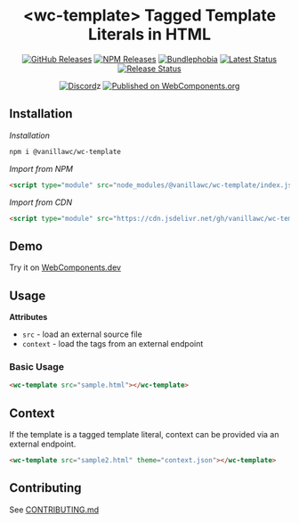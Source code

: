 <h1 align="center">&lt;wc-template&gt; Tagged Template Literals in HTML</h1>

<div align="center">
  <a href="https://github.com/vanillawc/wc-template/releases"><img src="https://badgen.net/github/tag/vanillawc/wc-template" alt="GitHub Releases"></a>
  <a href="https://www.npmjs.com/package/@vanillawc/wc-template"><img src="https://badgen.net/npm/v/@vanillawc/wc-template" alt="NPM Releases"></a>
  <a href="https://bundlephobia.com/result?p=@vanillawc/wc-template"><img src="https://badgen.net/bundlephobia/minzip/@vanillawc/wc-template" alt="Bundlephobia"></a>
  <a href="https://github.com/vanillawc/wc-template/actions"><img src="https://github.com/vanillawc/wc-template/workflows/Latest/badge.svg" alt="Latest Status"></a>
  <a href="https://github.com/vanillawc/wc-template/actions"><img src="https://github.com/vanillawc/wc-template/workflows/Release/badge.svg" alt="Release Status"></a>

  <a href="https://discord.gg/8ur9M5"><img alt="Discord" src="https://img.shields.io/discord/723296249121603604?color=%23738ADB"></a>z
  <a href="https://www.webcomponents.org/element/vanillawc/wc-template"><img src="https://img.shields.io/badge/webcomponents.org-published-blue.svg" alt="Published on WebComponents.org"></a>
</div>

## Installation

*Installation*
```sh
npm i @vanillawc/wc-template
```

*Import from NPM*
```html
<script type="module" src="node_modules/@vanillawc/wc-template/index.js"></script>
```

*Import from CDN*
```html
<script type="module" src="https://cdn.jsdelivr.net/gh/vanillawc/wc-template@1/index.js"></script>
```

## Demo

Try it on [WebComponents.dev](https://webcomponents.dev/edit/BggRSZ5D4tmsyce94mpB?sv=1&pm=1)

## Usage

**Attributes**

- `src` - load an external source file
- `context` - load the tags from an external endpoint

### Basic Usage

```html
<wc-template src="sample.html"></wc-template>
```

## Context

If the template is a tagged template literal, context can be provided via an external endpoint.

```html
<wc-template src="sample2.html" theme="context.json"></wc-template>
```

## Contributing

See [CONTRIBUTING.md](https://github.com/vanillawc/vanillawc/blob/main/CONTRIBUTING.md)
